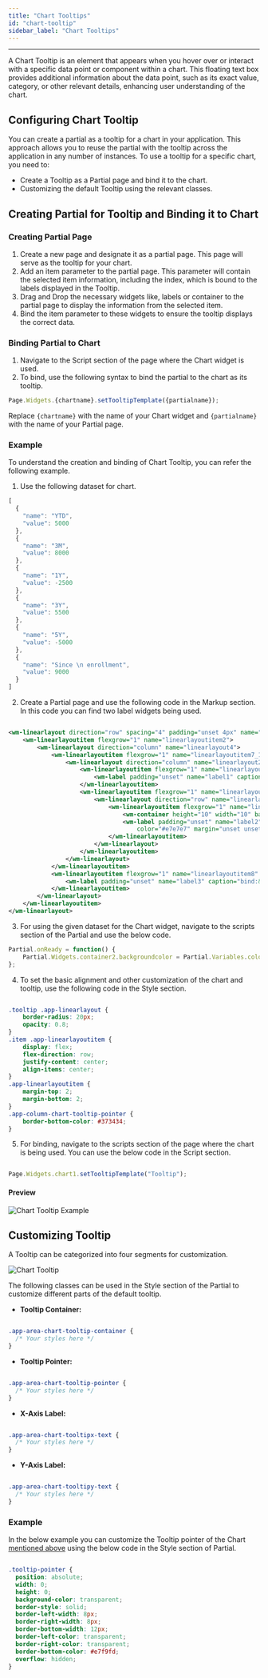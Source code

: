 ```yaml
---
title: "Chart Tooltips"
id: "chart-tooltip"
sidebar_label: "Chart Tooltips"
---
```

---

A Chart Tooltip is an element that appears when you hover over or interact with a specific data point or component within a chart. This floating text box provides additional information about the data point, such as its exact value, category, or other relevant details, enhancing user understanding of the chart.

## Configuring Chart Tooltip

You can create a partial as a tooltip for a chart in your application. This approach allows you to reuse the partial with the tooltip across the application in any number of instances. To use a tooltip for a specific chart, you need to:

- Create a Tooltip as a Partial page and bind it to the chart.
- Customizing the default Tooltip using the relevant classes.

## Creating Partial for Tooltip and Binding it to Chart

### Creating Partial Page

1. Create a new page and designate it as a partial page. This page will serve as the tooltip for your chart.
2. Add an item parameter to the partial page. This parameter will contain the selected item information, including the index, which is bound to the labels displayed in the Tooltip.
3. Drag and Drop the necessary widgets like, labels or container to the partial page to display the information from the selected item.
4. Bind the item parameter to these widgets to ensure the tooltip displays the correct data.

### Binding Partial to Chart

1. Navigate to the Script section of the page where the Chart widget is used.
2. To bind, use the following syntax to bind the partial to the chart as its tooltip.

```javascript
Page.Widgets.{chartname}.setTooltipTemplate({partialname});
```

Replace `{chartname}` with the name of your Chart widget and `{partialname}` with the name of your Partial page.

### Example

To understand the creation and binding of Chart Tooltip, you can refer the following example. 

1. Use the following dataset for chart.

```javascript
[
  {
    "name": "YTD",
    "value": 5000
  },
  {
    "name": "3M",
    "value": 8000
  },
  {
    "name": "1Y",
    "value": -2500
  },
  {
    "name": "3Y",
    "value": 5500
  },
  {
    "name": "5Y",
    "value": -5000
  },
  {
    "name": "Since \n enrollment",
    "value": 9000
  }
]
```

2. Create a Partial page and use the following code in the Markup section. In this code you can find two label widgets being used.

```xml

<wm-linearlayout direction="row" spacing="4" padding="unset 4px" name="linearlayout1" width="150" height="100" class="tooltip" backgroundcolor="#373434">
    <wm-linearlayoutitem flexgrow="1" name="linearlayoutitem2">
        <wm-linearlayout direction="column" name="linearlayout4">
            <wm-linearlayoutitem flexgrow="1" name="linearlayoutitem7_1">
                <wm-linearlayout direction="column" name="linearlayout2" horizontalalign="center">
                    <wm-linearlayoutitem flexgrow="1" name="linearlayoutitem4" width="80%" borderwidth="unset unset 2px unset" borderstyle="solid" horizontalalign="center" bordercolor="#e7e7e7" padding="unset unset 4px unset">
                        <wm-label padding="unset" name="label1" caption="Total profits" color="#e7e7e7" fontweight="bold"></wm-label>
                    </wm-linearlayoutitem>
                    <wm-linearlayoutitem flexgrow="1" name="linearlayoutitem5">
                        <wm-linearlayout direction="row" name="linearlayout3" verticalalign="center" horizontalalign="left">
                            <wm-linearlayoutitem flexgrow="1" name="linearlayoutitem7" class="item">
                                <wm-container height="10" width="10" backgroundcolor="#e18080" name="container2"></wm-container>
                                <wm-label padding="unset" name="label2" caption="bind:pageParams.item.name === 'YTD' ? &quot;Year to date&quot; : pageParams.item.name === '3M' ? &quot;3 Months&quot; : pageParams.item.name === '1Y' ? &quot;1 Year&quot; : pageParams.item.name === '3Y' ? &quot;3 Years&quot; : pageParams.item.name === '5Y' ? &quot;5 Years&quot; : pageParams.item.name"
                                    color="#e7e7e7" margin="unset unset unset 8px"></wm-label>
                            </wm-linearlayoutitem>
                        </wm-linearlayout>
                    </wm-linearlayoutitem>
                </wm-linearlayout>
            </wm-linearlayoutitem>
            <wm-linearlayoutitem flexgrow="1" name="linearlayoutitem8" horizontalalign="center">
                <wm-label padding="unset" name="label3" caption="bind:&quot;DISCOURSE_PLACEHOLDER_1quot;+pageParams.item.value" color="#e7e7e7"></wm-label>
            </wm-linearlayoutitem>
        </wm-linearlayout>
    </wm-linearlayoutitem>
</wm-linearlayout>

```

3. For using the given dataset for the Chart widget, navigate to the scripts section of the Partial and use the below code.

```javascript
Partial.onReady = function() {
    Partial.Widgets.container2.backgroundcolor = Partial.Variables.colors.dataSet[Partial.pageParams.item.index].dataValue
};

```

4. To set the basic alignment and other customization of the chart and tooltip, use the following code in the Style section.

```css

.tooltip .app-linearlayout {
    border-radius: 20px;
    opacity: 0.8;
}
.item .app-linearlayoutitem {
    display: flex;
    flex-direction: row;
    justify-content: center;
    align-items: center;
}
.app-linearlayoutitem {
    margin-top: 2;
    margin-bottom: 2;
}
.app-column-chart-tooltip-pointer {
    border-bottom-color: #373434;
}

```

5. For binding, navigate to the scripts section of the page where the chart is being used. You can use the below code in the Script section.

```javascript

Page.Widgets.chart1.setTooltipTemplate("Tooltip");

```

#### Preview

![Chart Tooltip Example](/learn/assets/chart-tooltip-parts.png)



## Customizing Tooltip

A Tooltip can be categorized into four segments for customization.

![Chart Tooltip](/learn/assets/chart-tooltip-parts.png)

The following classes can be used in the Style section of the Partial to customize different parts of the default tooltip.

- **Tooltip Container:** 

```css

.app-area-chart-tooltip-container {
  /* Your styles here */
}

```

- **Tooltip Pointer:**

```css

.app-area-chart-tooltip-pointer {
  /* Your styles here */
}

```

- **X-Axis Label:**

```css

.app-area-chart-tooltipx-text {
  /* Your styles here */
}

```

- **Y-Axis Label:**

```css

.app-area-chart-tooltipy-text {
  /* Your styles here */
}

```

### Example

In the below example you can customize the Tooltip pointer of the Chart [mentioned above](#example) using the below code in the Style section of Partial.

```css

.tooltip-pointer {
  position: absolute;
  width: 0;
  height: 0;
  background-color: transparent;
  border-style: solid;
  border-left-width: 8px;
  border-right-width: 8px;
  border-bottom-width: 12px;
  border-left-color: transparent;
  border-right-color: transparent;
  border-bottom-color: #e7f9fd;
  overflow: hidden;
}

```